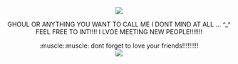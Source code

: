 <p align="center">
  <image src="https://media.discordapp.net/attachments/1036605748794363924/1203310001809133648/wJiqnvsf215aQAAAABJRU5ErkJggg.png?ex=65d0a0c4&is=65be2bc4&hm=237d85bf3e201e019110e4d366ca13c5a040294757948a916368ed09ecfbf3b6&=&format=webp&quality=lossless&width=290&height=316">
</p>


<p align="center">
GHOUL OR ANYTHING YOU WANT TO CALL ME I DONT MIND AT ALL ... ^_^
<br>
FEEL FREE TO INT!!!! I LVOE MEETING NEW PEOPLE!!!!!!!
<br>

</p>

<p align="center">
:muscle::muscle: dont forget to love your friends!!!!!!!!!
<br>
<image src="[https://media.discordapp.net/attachments/1079058779557077062/1204684677366157332/image.png?ex=65d5a109&is=65c32c09&hm=3784504d00d63469f0e69e529951f3deb8ea0a583a33f948e576cf58d467c0d7&=&format=webp&quality=lossless&width=223&height=74](https://media.discordapp.net/attachments/1079058859802497154/1207327854464077854/image.png?ex=65df3eaf&is=65ccc9af&hm=c5a035b486c642cbfa8879ad8ad306a3a6fde351be17c46e46637a436731e4fd&=&format=webp&quality=lossless&width=412&height=424)">




<!--
**deathdelivery/deathdelivery** is a ✨ _special_ ✨ repository because its `README.md` (this file) appears on your GitHub profile.

Here are some ideas to get you started:

- 🔭 I’m currently working on ...
- 🌱 I’m currently learning ...
- 👯 I’m looking to collaborate on ...
- 🤔 I’m looking for help with ...
- 💬 Ask me about ...
- 📫 How to reach me: ...
- 😄 Pronouns: ...
- ⚡ Fun fact: ...
-->
